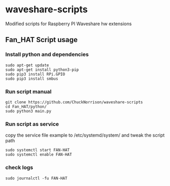 # waveshare-scripts
Modified scripts for Raspberry PI Waveshare hw extensions

## Fan_HAT Script usage

### Install python and dependencies
    sudo apt-get update
    sudo apt-get install python3-pip
    sudo pip3 install RPi.GPIO
    sudo pip3 install smbus

### Run script manual
    git clone https://github.com/ChuckNorrison/waveshare-scripts
    cd Fan_HAT/python/
    sudo python3 main.py

### Run script as service
copy the service file example to /etc/systemd/system/ and tweak the script path

    sudo systemctl start FAN-HAT
    sudo systemctl enable FAN-HAT

### check logs
    sudo journalctl -fu FAN-HAT
